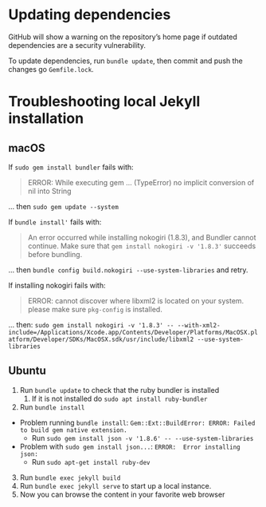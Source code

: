 # Updating dependencies

GitHub will show a warning on the repository’s home page if outdated dependencies are a security vulnerability.

To update dependencies, run `bundle update`, then commit and push the changes go `Gemfile.lock`.


# Troubleshooting local Jekyll installation

## macOS

If `sudo gem install bundler` fails with:

> ERROR:  While executing gem ... (TypeError)
> no implicit conversion of nil into String

… then `sudo gem update --system`

If `bundle install'` fails with:

> An error occurred while installing nokogiri (1.8.3), and Bundler cannot continue.
> Make sure that `gem install nokogiri -v '1.8.3'` succeeds before bundling.

… then `bundle config build.nokogiri --use-system-libraries` and retry.

If installing nokogiri fails with:

> ERROR: cannot discover where libxml2 is located on your system. please make sure `pkg-config` is installed.

… then: `sudo gem install nokogiri -v '1.8.3' -- --with-xml2-include=/Applications/Xcode.app/Contents/Developer/Platforms/MacOSX.platform/Developer/SDKs/MacOSX.sdk/usr/include/libxml2 --use-system-libraries`


## Ubuntu

1. Run `bundle update` to check that the ruby bundler is installed
    1. If it is not installed do ```sudo apt install ruby-bundler```
2. Run `bundle install`
  * Problem running `bundle install`: `Gem::Ext::BuildError: ERROR: Failed to build gem native extension.`
     * Run `sudo gem install json -v '1.8.6' -- --use-system-libraries`
   * Problem with `sudo gem install json...`: `ERROR:  Error installing json:`
     * Run `sudo apt-get install ruby-dev`
3. Run `bundle exec jekyll build`
4. Run `bundle exec jekyll serve` to start up a local instance.
5. Now you can browse the content in your favorite web browser

